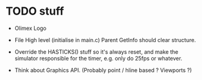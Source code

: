 # TODO stuff

- Olimex Logo

- File High level (initialise in main.c)
		Parent GetInfo should clear structure.
	
- Override the HASTICKS() stuff so it's always reset, and make the simulator responsible for the timer, e.g. only do 25fps or whatever.

- Think about Graphics API. 	(Probably point / hline based ? Viewports ?)